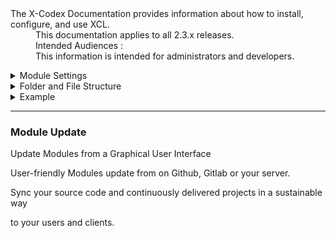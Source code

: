 <dl>
  <dt>The X-Codex Documentation provides information about how to install, configure, and use XCL.</dt>
  <dd><span class="iconify" data-icon="mdi:cube-scan" data-width="18px" data-height="18px"></span> This documentation applies to all 2.3.x releases.</dd>
  <dd><span class="iconify" data-icon="mdi:account-multiple" data-width="18px" data-height="18px"></span> Intended Audiences :</dd>
  <dd>This information is intended for administrators and developers.</dd>
</dl>

<details>
<summary style="cursor: pointer;">Module Settings</summary>

- Managing Your Module Settingsde

</details>

<details>
<summary style="cursor: pointer;">Folder and File Structure</summary>

- Fundamentals of the folder structure and how files are organized.

</details>

<details>
<summary style="cursor: pointer;">Example</summary>

- An Example of a Continuous Integration Delivery

</details>

-----

### Module Update

Update Modules from a Graphical User Interface

User-friendly Modules update from on Github, Gitlab or your server.

Sync your source code and continuously delivered projects in a sustainable way

to your users and clients.

